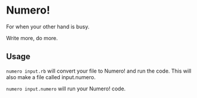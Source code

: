 Numero!
======

For when your other hand is busy.

Write more, do more.


Usage
-----

`numero input.rb` will convert your file to Numero! and run the code. This will also make a file called input.numero.

`numero input.numero` will run your Numero! code.